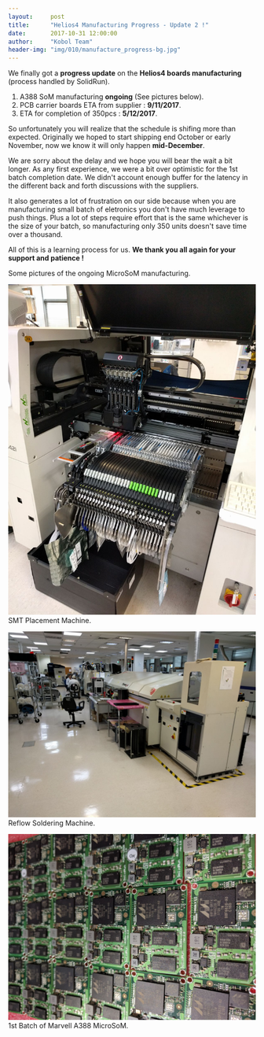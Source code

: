 ```yaml
---
layout:     post
title:      "Helios4 Manufacturing Progress - Update 2 !"
date:       2017-10-31 12:00:00
author:     "Kobol Team"
header-img: "img/010/manufacture_progress-bg.jpg"
---
```


We finally got a **progress update** on the **Helios4 boards manufacturing** (process handled by SolidRun).

1. A388 SoM manufacturing **ongoing** (See pictures below).
2. PCB carrier boards ETA from supplier : **9/11/2017**.
3. ETA for completion of 350pcs : **5/12/2017**.

So unfortunately you will realize that the schedule is shifing more than expected. Originally we hoped to start shipping end October or early November, now we know it will only happen **mid-December**.

We are sorry about the delay and we hope you will bear the wait a bit longer. As any first experience, we were a bit over optimistic for the 1st batch completion date. We didn't account enough buffer for the latency in the different back and forth discussions with the suppliers.   

It also generates a lot of frustration on our side because when you are manufacturing small batch of eletronics you don't have much leverage to push things. Plus a lot of steps require effort that is the same whichever is the size of your batch, so manufacturing only 350 units doesn't save time over a thousand.

All of this is a learning process for us. **We thank you all again for your support and patience !**

Some pictures of the ongoing MicroSoM manufacturing.

![SoM Manufacturing](/img/010/som1.jpeg) SMT Placement Machine.

![SoM Manufacturing](/img/010/som2.jpeg) Reflow Soldering Machine.

![SoM Manufacturing](/img/010/som3.jpeg) 1st Batch of Marvell A388 MicroSoM.
